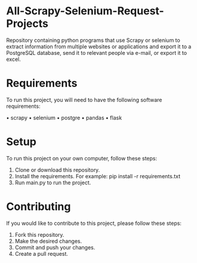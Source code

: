 # All-Scrapy-Selenium-Request-Projects
Repository containing python programs that use Scrapy or selenium to extract information from multiple websites or applications and export it to a PostgreSQL database, send it to relevant people via e-mail, or export it to excel.

# Requirements
To run this project, you will need to have the following software requirements:

• scrapy
• selenium
• postgre
• pandas
• flask

# Setup
To run this project on your own computer, follow these steps:

1. Clone or download this repository.
2. Install the requirements. For example: pip install -r requirements.txt
3. Run main.py to run the project.

# Contributing
If you would like to contribute to this project, please follow these steps:

1. Fork this repository.
2. Make the desired changes.
3. Commit and push your changes.
4. Create a pull request.
